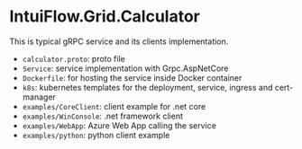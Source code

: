 # IntuiFlow.Grid.Calculator

This is typical gRPC service and its clients implementation.

- `calculator.proto`: proto file
- `Service`: service implementation with Grpc.AspNetCore
- `Dockerfile`: for hosting the service inside Docker container
- `k8s`: kubernetes templates for the deployment, service, ingress and cert-manager
- `examples/CoreClient`: client example for .net core
- `examples/WinConsole`: .net framework client
- `examples/WebApp`: Azure Web App calling the service
- `examples/python`: python client example
